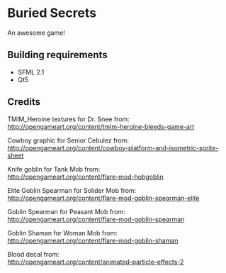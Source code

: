 Buried Secrets
=======
An awesome game!

Building requirements
-----
- SFML 2.1
- Qt5

Credits
-----
TMIM_Heroine textures for Dr. Snee from:    
http://opengameart.org/content/tmim-heroine-bleeds-game-art

Cowboy graphic for Senior Cebulez from:    
http://opengameart.org/content/cowboy-platform-and-isometric-sprite-sheet

Knife goblin for Tank Mob from:   
http://opengameart.org/content/flare-mod-hobgoblin

Elite Goblin Spearman for Solider Mob from:   
http://opengameart.org/content/flare-mod-goblin-spearman-elite

Goblin Spearman for Peasant Mob from:    
http://opengameart.org/content/flare-mod-goblin-spearman

Goblin Shaman for Woman Mob from:   
http://opengameart.org/content/flare-mod-goblin-shaman

Blood decal from:    
http://opengameart.org/content/animated-particle-effects-2
